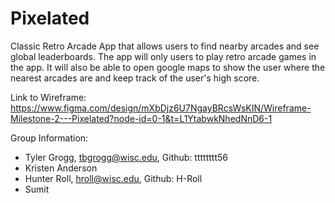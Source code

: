 # Pixelated
Classic Retro Arcade App that allows users to find nearby arcades and see global leaderboards. 
The app will only users to play retro arcade games in the app. It will also be able to open google maps to show the user where the nearest arcades are and keep track of the user's high score. 

Link to Wireframe: https://www.figma.com/design/mXbDjz6U7NgayBRcsWsKIN/Wireframe-Milestone-2---Pixelated?node-id=0-1&t=L1YtabwkNhedNnD6-1

Group Information: 
- Tyler Grogg, tbgrogg@wisc.edu, Github: tttttttt56
- Kristen Anderson
- Hunter Roll, hroll@wisc.edu, Github: H-Roll
- Sumit


